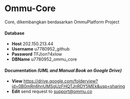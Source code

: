 # Ommu-Core
Core, dikembangkan berdasarkan OmmuPlatform Project

#### Database
* **Host** 202.150.213.44
* **Username** u7780952_github
* **Password** TFJ)on?4xIow
* **DBName** u7780952_ommu_core

#### Documentation *(UML and Manual Book on Google Drive)*
* **View** https://drive.google.com/folderview?id=0B0mRn6hnUMSgUzFHQTJnRDY5MEk&usp=sharing
* **Edit** send request to support@ommu.co
